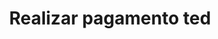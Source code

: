 ---
title: Realizar pagamento ted
api:
  file: readme-hml-corebank.json
  operationId: post_v2-payment-ted
hidden: false
---